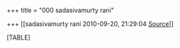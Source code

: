 +++
title = "000 sadasivamurty rani"

+++
[[sadasivamurty rani	2010-09-20, 21:29:04 [Source](https://groups.google.com/g/bvparishat/c/YPWE6m0P3_U)]]



[TABLE]

  

